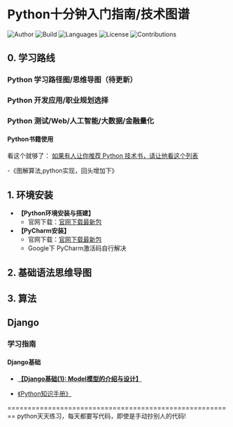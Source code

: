 # Python十分钟入门指南/技术图谱
![Author](https://img.shields.io/badge/Author-Escape-blue.svg)
![Build](https://img.shields.io/badge/Build-passing-brightgreen.svg)
![Languages](https://img.shields.io/badge/Languages-Python3.7-green.svg)
![License](https://img.shields.io/badge/License-MIT-orange.svg)
![Contributions](https://img.shields.io/badge/Contributions-welcome-ff69b4.svg)

## 0. 学习路线
### Python 学习路径图/思维导图（待更新）
### Python 开发应用/职业规划选择
### Python 测试/Web/人工智能/大数据/金融量化

#### Python书籍使用
看这个就够了：
[如果有人让你推荐 Python 技术书，请让他看这个列表](https://github.com/jobbole/awesome-python-books)

-《图解算法,python实现，回头增加下》
## 1. 环境安装
- **【Python环境安装与搭建】**
    - 官网下载：[官网下载最新包](https://www.python.org/)
- **【PyCharm安装】**
    - 官网下载：[官网下载最新包](https://www.jetbrains.com/pycharm/)
    - Google下 PyCharm激活码自行解决

## 2. 基础语法思维导图

## 3. 算法

## Django
### 学习指南
#### Django基础
- **[【Django基础\(1\): Model模型的介绍与设计】](https://mp.weixin.qq.com/s/nmwikIXGwVFN6e0E5FlPEQ)**

- [《Python知识手册》](http://liyangbit.com/python-knowledge-handbook/)


========================================================
python天天练习，每天都要写代码，即使是手动抄别人的代码!
